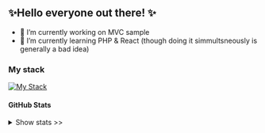 ## ✨Hello everyone out there! ✨

- 🔭 I’m currently working on MVC sample
- 🌱 I’m currently learning PHP & React (though doing it simmultsneously is generally a bad idea)
### My stack
[![My Stack](https://skillicons.dev/icons?i=html,css,js,php,regex,vscode,vim,git,github,md,mysql,sqlite,postgres,linux,bash,powershell&perline=8)](https://skillicons.dev "My Stack")

#### GitHub Stats
<details>
  <summary>Show stats &gt;&gt;</summary>
[![GitHub Streak](https://streak-stats.demolab.com?user=Nick-Voskoboinikov&theme=dark)](https://git.io/streak-stats)

![](https://komarev.com/ghpvc/?username=Nick-Voskoboinikov&style=for-the-badge&color=2f81f7) ![](https://img.shields.io/github/followers/Nick-Voskoboinikov?logo=github&style=for-the-badge)

![](https://github-readme-stats.vercel.app/api?username=Nick-Voskoboinikov)
</details>
<!--
**Nick-Voskoboinikov/Nick-Voskoboinikov** is a  _special_  repository because its `README.md` (this file) appears on your GitHub profile.

Here are some ideas to get you started:
- 👯 I’m looking to collaborate on ...
- 🤔 I’m looking for help with ...
- 📫 How to reach me: ...
- 💬 Ask me about ...
- 😄 Pronouns: ...
- ⚡ Fun fact: ...

[![My LinkedIn](https://skillicons.dev/icons?i=linkedin&perline=1)](https://skillicons.dev "My Stack")
-->

